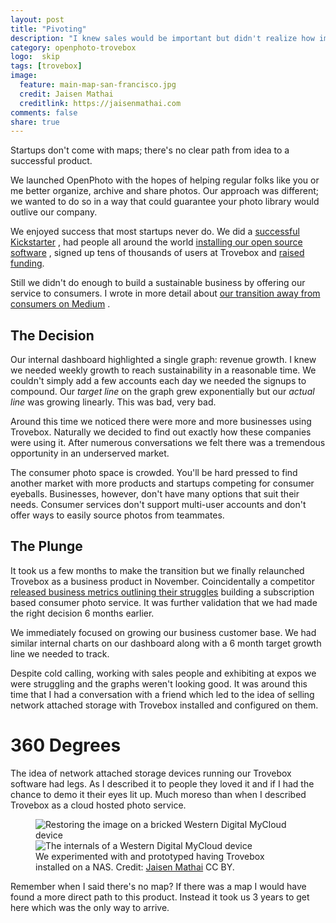 ```yaml
---
layout: post
title: "Pivoting"
description: "I knew sales would be important but didn't realize how important until I met a good sales person."
category: openphoto-trovebox
logo:  skip
tags: [trovebox]
image:
  feature: main-map-san-francisco.jpg
  credit: Jaisen Mathai
  creditlink: https://jaisenmathai.com
comments: false
share: true
---
```


Startups don't come with maps; there's no clear path from idea to a successful product.

We launched OpenPhoto with the hopes of helping regular folks like you or me better organize, archive and share photos. Our approach was different; we wanted to do so in a way that could guarantee your photo library would outlive our company.

We enjoyed success that most startups never do. We did a [successful Kickstarter](https://www.kickstarter.com/projects/jmathai/openphoto-a-photo-service-for-your-s3-or-dropbox-a) <small><i class="icon-external-link"></i></small>, had people all around the world [installing our open source software](https://github.com/photo/frontend) <small><i class="icon-external-link"></i></small>, signed up tens of thousands of users at Trovebox and [raised funding](../fundraising/).

Still we didn't do enough to build a sustainable business by offering our service to consumers. I wrote in more detail about [our transition away from consumers on Medium](https://medium.com/@jmathai/hello-2014-goodbye-consumer-photo-internet-service-b1234eaf75b) <small><i class="icon-external-link"></i></small>.

## The Decision

Our internal dashboard highlighted a single graph: revenue growth. I knew we needed weekly growth to reach sustainability in a reasonable time. We couldn't simply add a few accounts each day we needed the signups to compound. Our *target line* on the graph grew exponentially but our *actual line* was growing linearly. This was bad, very bad.

Around this time we noticed there were more and more businesses using Trovebox. Naturally we decided to find out exactly how these companies were using it. After numerous conversations we felt there was a tremendous opportunity in an underserved market.

The consumer photo space is crowded. You'll be hard pressed to find another market with more products and startups competing for consumer eyeballs. Businesses, however, don't have many options that suit their needs. Consumer services don't support multi-user accounts and don't offer ways to easily source photos from teammates.

## The Plunge

It took us a few months to make the transition but we finally relaunched Trovebox as a business product in November. Coincidentally a competitor [released business metrics outlining their struggles](https://github.com/everpix/Everpix-Intelligence) <small><i class="icon-external-link"></i></small> building a subscription based consumer photo service. It was further validation that we had made the right decision 6 months earlier.

We immediately focused on growing our business customer base. We had similar internal charts on our dashboard along with a 6 month target growth line we needed to track.

Despite cold calling, working with sales people and exhibiting at expos we were struggling and the graphs weren't looking good. It was around this time that I had a conversation with a friend which led to the idea of selling network attached storage with Trovebox installed and configured on them.

# 360 Degrees

The idea of network attached storage devices running our Trovebox software had legs. As I described it to people they loved it and if I had the chance to demo it their eyes lit up. Much moreso than when I described Trovebox as a cloud hosted photo service.

<figure class="half">
	<img src="/images/photos/2014-04-17-wd-mycloud-bricked.jpg" alt="Restoring the image on a bricked Western Digital MyCloud device">
	<img src="/images/photos/2014-04-17-wd-mycloud-internals.jpg" alt="The internals of a Western Digital MyCloud device">
	<figcaption>We experimented with and prototyped having Trovebox installed on a NAS. Credit: <a href="/">Jaisen Mathai</a> CC BY.</figcaption>
</figure>

Remember when I said there's no map? If there was a map I would have found a more direct path to this product. Instead it took us 3 years to get here which was the only way to arrive.
